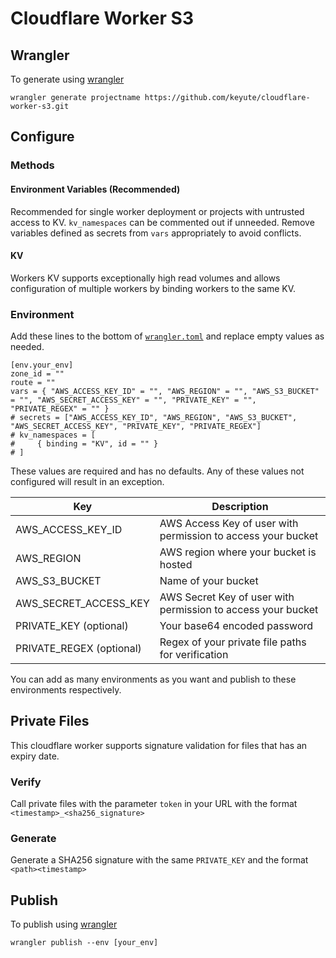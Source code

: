 # Cloudflare Worker S3

## Wrangler

To generate using [wrangler](https://github.com/cloudflare/wrangler)

```
wrangler generate projectname https://github.com/keyute/cloudflare-worker-s3.git
```

## Configure

### Methods

#### Environment Variables (Recommended)
Recommended for single worker deployment or projects with untrusted access to KV. ```kv_namespaces``` can be commented out if unneeded. Remove variables defined as secrets from ```vars``` appropriately to avoid conflicts.

#### KV
Workers KV supports exceptionally high read volumes and allows configuration of multiple workers by binding workers to the same KV.

### Environment
Add these lines to the bottom of [`wrangler.toml`](https://github.com/keyute/cloudflare-worker-s3/blob/main/wrangler.toml) and replace empty values as needed.

```
[env.your_env]
zone_id = ""
route = ""
vars = { "AWS_ACCESS_KEY_ID" = "", "AWS_REGION" = "", "AWS_S3_BUCKET" = "", "AWS_SECRET_ACCESS_KEY" = "", "PRIVATE_KEY" = "", "PRIVATE_REGEX" = "" }
# secrets = ["AWS_ACCESS_KEY_ID", "AWS_REGION", "AWS_S3_BUCKET", "AWS_SECRET_ACCESS_KEY", "PRIVATE_KEY", "PRIVATE_REGEX"]
# kv_namespaces = [
#     { binding = "KV", id = "" }
# ]
```

These values are required and has no defaults. Any of these values not configured will result in an exception.

| Key | Description |
| --- | --- |
| AWS_ACCESS_KEY_ID | AWS Access Key of user with permission to access your bucket |
| AWS_REGION | AWS region where your bucket is hosted |
| AWS_S3_BUCKET | Name of your bucket |
| AWS_SECRET_ACCESS_KEY | AWS Secret Key of user with permission to access your bucket |
| PRIVATE_KEY (optional) | Your base64 encoded password |
| PRIVATE_REGEX (optional) | Regex of your private file paths for verification |

You can add as many environments as you want and publish to these environments respectively.

## Private Files
This cloudflare worker supports signature validation for files that has an expiry date. 

### Verify
Call private files with the parameter ```token``` in your URL with the format ```<timestamp>_<sha256_signature>```

### Generate
Generate a SHA256 signature with the same ```PRIVATE_KEY``` and the format ```<path><timestamp>```

## Publish

To publish using [wrangler](https://github.com/cloudflare/wrangler)

```
wrangler publish --env [your_env]
```
